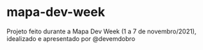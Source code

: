 # mapa-dev-week
Projeto feito durante a Mapa Dev Week (1 a 7 de novembro/2021), idealizado e apresentado por @devemdobro
